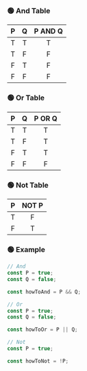 ### 🟢 And Table
|P|Q|P AND Q|
|:-:|:-:|:-:|
|T|T|T|
|T|F|F|
|F|T|F|
|F|F|F|



### 🟢 Or Table
|P|Q|P OR Q|
|:-:|:-:|:-:|
|T|T|T|
|T|F|T|
|F|T|T|
|F|F|F|



### 🟢 Not Table
|P|NOT P|
|:-:|:-:|
|T|F|
|F|T|



### 🟢 Example
```JavaScript
// And
const P = true;
const Q = false;

const howToAnd = P && Q;
```
```JavaScript
// Or
const P = true;
const Q = false;

const howToOr = P || Q;
```
```JavaScript
// Not
const P = true;

const howToNot = !P;
```